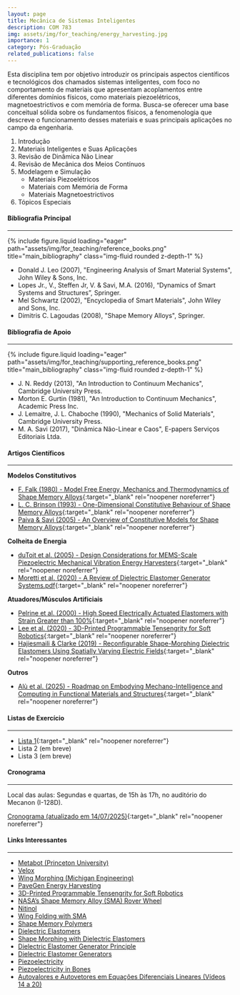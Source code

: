 ```yaml
---
layout: page
title: Mecânica de Sistemas Inteligentes
description: COM 783
img: assets/img/for_teaching/energy_harvesting.jpg
importance: 1
category: Pós-Graduação
related_publications: false
---
```


Esta disciplina tem por objetivo introduzir os principais aspectos científicos e tecnológicos dos chamados sistemas inteligentes, com foco no comportamento de materiais que apresentam acoplamentos entre diferentes domínios físicos, como materiais piezoelétricos, magnetoestrictivos e com memória de forma. Busca-se oferecer uma base conceitual sólida sobre os fundamentos físicos, a fenomenologia que descreve o funcionamento desses materiais e suas principais aplicações no campo da engenharia.

1. Introdução
2. Materiais Inteligentes e Suas Aplicações
3. Revisão de Dinâmica Não Linear
4. Revisão de Mecânica dos Meios Contínuos
5. Modelagem e Simulação
   - Materiais Piezoelétricos
   - Materiais com Memória de Forma
   - Materiais Magnetoestrictivos
6. Tópicos Especiais

<div class="mt-5"></div>

#### **Bibliografia Principal**

---

<div class="row">
    <div class="col-sm mt-3 mt-md-0">
        {% include figure.liquid loading="eager" path="assets/img/for_teaching/reference_books.png" title="main_bibliography" class="img-fluid rounded z-depth-1" %}
    </div>
</div>

- Donald J. Leo (2007), "Engineering Analysis of Smart Material Systems", John Wiley & Sons, Inc.
- Lopes Jr., V., Steffen Jr, V. & Savi, M.A. (2016), “Dynamics of Smart Systems and Structures”, Springer.
- Mel Schwartz (2002), "Encyclopedia of Smart Materials", John Wiley and Sons, Inc.
- Dimitris C. Lagoudas (2008), "Shape Memory Alloys", Springer.

<div class="mt-5"></div>

#### **Bibliografia de Apoio**

---

<div class="row">
    <div class="col-sm mt-3 mt-md-0">
        {% include figure.liquid loading="eager" path="assets/img/for_teaching/supporting_reference_books.png" title="main_bibliography" class="img-fluid rounded z-depth-1" %}
    </div>
</div>

- J. N. Reddy (2013), "An Introduction to Continuum Mechanics", Cambridge University Press.
- Morton E. Gurtin (1981), "An Introduction to Continuum Mechanics", Academic Press Inc.
- J. Lemaitre, J. L. Chaboche (1990), "Mechanics of Solid Materials", Cambridge University Press.
- M. A. Savi (2017), "Dinâmica Não-Linear e Caos", E-papers Serviços Editoriais Ltda.

<div class="mt-5"></div>

#### **Artigos Científicos**

---

<!-- - [](../..){:target="_blank" rel="noopener noreferrer"} -->

**Modelos Constitutivos**

- [F. Falk (1980) - Model Free Energy, Mechanics and Thermodynamics of Shape Memory Alloys](<../../assets/pdf/for_teaching/smart_systems/F.%20Falk%20(1980)%20-%20Model%20Free%20Energy,%20Mechanics%20and%20Thermodynamics%20of%20Shape%20Memory%20Alloys.pdf>){:target="\_blank" rel="noopener noreferrer"}
- [L. C. Brinson (1993) - One-Dimensional Constitutive Behaviour of Shape Memory Alloys](<../../assets/pdf/for_teaching/smart_systems/L.%20C.%20Brinson%20(1993)%20-%20One-Dimensional%20Constitutive%20Behaviour%20of%20Shape%20Memory%20Alloys.pdf>){:target="\_blank" rel="noopener noreferrer"}
- [Paiva & Savi (2005) - An Overview of Constitutive Models for Shape Memory Alloys](<../../assets/pdf/for_teaching/smart_systems/Paiva%20&%20Savi%20(2005)%20-%20An%20Overview%20of%20Constitutive%20Models%20for%20Shape%20Memory%20Alloys.pdf>){:target="\_blank" rel="noopener noreferrer"}

**Colheita de Energia**

- [duToit et al. (2005) - Design Considerations for MEMS-Scale Piezoelectric Mechanical Vibration Energy Harvesters](<../../assets/pdf/for_teaching/smart_systems/duToit%20et%20al.%20(2005)%20-%20Design%20Considerations%20for%20MEMS-Scale%20Piezoelectric%20Mechanical%20Vibration%20Energy%20Harvesters.pdf>){:target="\_blank" rel="noopener noreferrer"}
- [Moretti et al. (2020) - A Review of Dielectric Elastomer Generator Systems.pdf](<../../assets/pdf/for_teaching/smart_systems/Moretti%20et%20al.%20(2020)%20-%20A%20Review%20of%20Dielectric%20Elastomer%20Generator%20Systems.pdf>){:target="\_blank" rel="noopener noreferrer"}

**Atuadores/Músculos Artificiais**

- [Pelrine et al. (2000) - High Speed Electrically Actuated Elastomers with Strain Greater than 100%](<../../assets/pdf/for_teaching/smart_systems/Pelrine%20et%20al.%20(2000)%20-%20High-Speed%20Electrically%20Actuated%20Elastomers%20with%20Strain%20Greater%20than%20100%25.pdf>){:target="\_blank" rel="noopener noreferrer"}
- [Lee et al. (2020) - 3D-Printed Programmable Tensengrity for Soft Robotics](<../../assets/pdf/for_teaching/smart_systems/Lee%20et%20al.%20(2020)%20-%203D-Printed%20Programmable%20Tensengrity%20for%20Soft%20Robotics.pdf>){:target="\_blank" rel="noopener noreferrer"}
- [Hajiesmaili & Clarke (2019) - Reconfigurable Shape-Morphing Dielectric Elastomers Using Spatially Varying Electric Fields](<../../assets/pdf/for_teaching/smart_systems/Hajiesmaili%20&%20Clarke%20(2019)%20-%20Reconfigurable%20Shape-Morphing%20Dielectric%20Elastomers%20Using%20Spatially%20Varying%20Electric%20Fields.pdf>){:target="\_blank" rel="noopener noreferrer"}

**Outros**

- [Alù et al. (2025) - Roadmap on Embodying Mechano-Intelligence and Computing in Functional Materials and Structures](<../../assets/pdf/for_teaching/smart_systems/Alù%20et%20al.%20(2025)%20-%20Roadmap%20on%20Embodying%20Mechano-Intelligence%20and%20Computing%20in%20Functional%20Materials%20and%20Structures.pdf>){:target="\_blank" rel="noopener noreferrer"}

<div class="mt-5"></div>

#### **Listas de Exercício**

---

- [Lista 1](../../assets/pdf/for_teaching/smart_systems/Lista%201.pdf){:target="\_blank" rel="noopener noreferrer"}
- Lista 2 (em breve)
- Lista 3 (em breve)

#### **Cronograma**

---

Local das aulas: Segundas e quartas, de 15h às 17h, no auditório do Mecanon (I-128D).

[Cronograma (atualizado em 14/07/2025)](../../assets/pdf/for_teaching/smart_systems/Cronograma_2025_2.pdf){:target="\_blank" rel="noopener noreferrer"}

#### **Links Interessantes**

---

- [Metabot (Princeton University)](https://engineering.princeton.edu/news/2025/04/23/material-robot-its-metabot)
- [Velox](https://vimeo.com/590799435)
- [Wing Morphing (Michigan Engineering)](https://www.youtube.com/watch?v=GDqvhUhQbQE)
- [PaveGen Energy Harvesting](https://www.youtube.com/watch?v=VD15-2Uriyc)
- [3D-Printed Programmable Tensengrity for Soft Robotics](https://www.science.org/doi/suppl/10.1126/scirobotics.aay9024/suppl_file/aay9024_movie_s8.mp4)
- [NASA’s Shape Memory Alloy (SMA) Rover Wheel](https://www.youtube.com/watch?v=2lv6Vs12jLc)
- [Nitinol](https://www.youtube.com/watch?v=wI-qAxKJoSU&t=293s)
- [Wing Folding with SMA](https://www.youtube.com/watch?v=RgpuReoirzk)
- [Shape Memory Polymers](https://www.youtube.com/watch?v=abGAVzueSUc)
- [Dielectric Elastomers](https://www.youtube.com/watch?v=PDqmGHHKkWw&list=PLzm5Rax7ovKhzCIhVVXhN9FLpAVj7xANm&index=3)
- [Shape Morphing with Dielectric Elastomers](https://www.youtube.com/watch?v=EUl56-zMWiQ&list=PLzm5Rax7ovKhzCIhVVXhN9FLpAVj7xANm&index=7)
- [Dielectric Elastomer Generator Principle](https://www.youtube.com/watch?v=62JQ3DPJ9ek)
- [Dielectric Elastomer Generators](https://www.youtube.com/watch?v=wJ-FhS2b6Kg)
- [Piezoelectricity](https://www.youtube.com/watch?v=wcJXA8IqYl8)
- [Piezoelectricity in Bones](https://www.youtube.com/watch?v=rsmh__9Yv3o)
- [Autovalores e Autovetores em Equações Diferenciais Lineares (Vídeos 14 a 20)](https://www.youtube.com/playlist?list=PLMrJAkhIeNNTYaOnVI3QpH7jgULnAmvPA)
